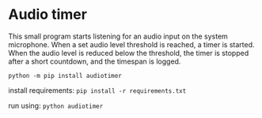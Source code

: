 # Audio timer
This small program starts listening for an audio input on the system microphone. When a set audio level threshold is reached, a timer is started. When the audio level is reduced below the threshold, the timer is stopped after a short countdown, and the timespan is logged.

`python -m pip install audiotimer`

install requirements:
`pip install -r requirements.txt`


run using: 
`python audiotimer`